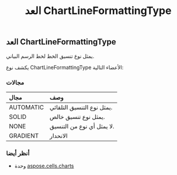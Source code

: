 ﻿---
title: العد ChartLineFormattingType
second_title: Aspose.Cells for Python via .NET API المراجع
description:
type: docs
weight: 410
url: /ar/python-net/aspose.cells.charts/chartlineformattingtype/
is_root: false
---
##  العد ChartLineFormattingType
يمثل نوع تنسيق الخط لخط الرسم البياني.



يكشف نوع ChartLineFormattingType الأعضاء التالية:

###  مجالات
| مجال| وصف|
| :- | :- |
| AUTOMATIC | يمثل نوع التنسيق التلقائي.|
| SOLID | يمثل نوع تنسيق خالص.|
| NONE | لا يمثل أي نوع من التنسيق.|
| GRADIENT | الانحدار|



###  أنظر أيضا
* وحدة [aspose.cells.charts](..)
